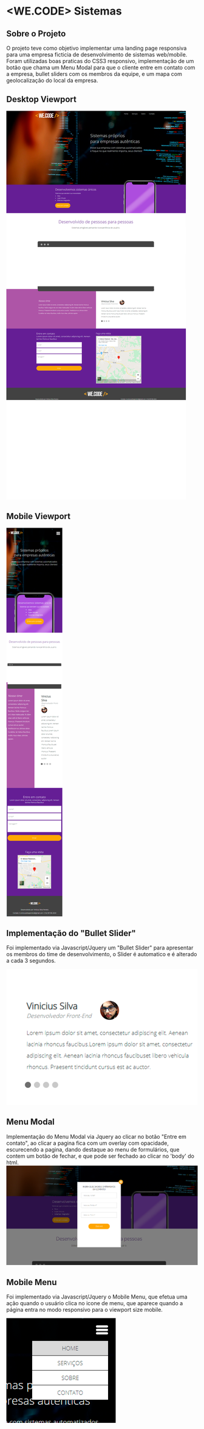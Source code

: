 # <WE.CODE> Sistemas

## Sobre o Projeto
O projeto teve como objetivo implementar uma landing page responsiva para uma empresa ficticia de desenvolvimento de sistemas web/mobile. Foram utilizadas boas praticas do CSS3 responsivo, implementação de um botão que chama um Menu Modal para que o cliente entre em contato com a empresa, bullet sliders com os membros da equipe, e um mapa com geolocalização do local da empresa. 

## Desktop Viewport
![](viewport-projeto-3/desktop-viewport.png)

## Mobile Viewport
![](viewport-projeto-3/mobile-viewport.png)

## Implementação do "Bullet Slider"
Foi implementado via Javascript/Jquery um "Bullet Slider" para apresentar os membros do time de desenvolvimento, o Slider é automatico e é alterado a cada 3 segundos. 

![](viewport-projeto-3/bullet-slider.png)

## Menu Modal
Implementação do Menu Modal via Jquery ao clicar no botão "Entre em contato", ao clicar a pagina fica com um overlay com opacidade, escurecendo a pagina, dando destaque ao menu de formulários, que contem um botão de fechar, e que pode ser fechado ao clicar no 'body' do html. 
![](viewport-projeto-3/menu-modal.png)

## Mobile Menu
Foi implementado via Javascript/Jquery o Mobile Menu, que efetua uma ação quando o usuário clica no icone de menu, que aparece quando a página entra no modo responsivo para o viewport size mobile. 

![](viewport-projeto-3/mobile-menu.png)
